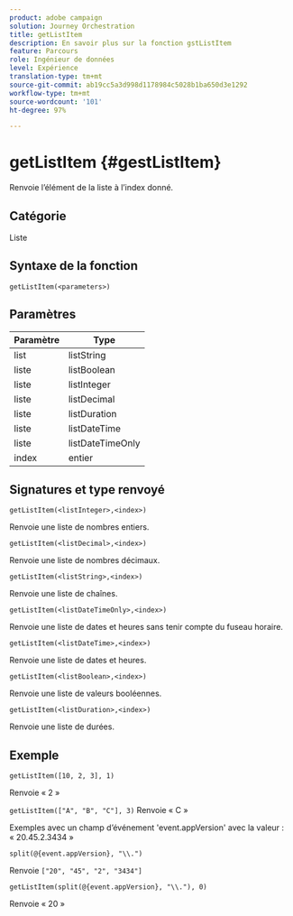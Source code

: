 ```yaml
---
product: adobe campaign
solution: Journey Orchestration
title: getListItem
description: En savoir plus sur la fonction gstListItem
feature: Parcours
role: Ingénieur de données
level: Expérience
translation-type: tm+mt
source-git-commit: ab19cc5a3d998d1178984c5028b1ba650d3e1292
workflow-type: tm+mt
source-wordcount: '101'
ht-degree: 97%

---
```



# getListItem {#gestListItem}

Renvoie l’élément de la liste à l’index donné.

## Catégorie

Liste

## Syntaxe de la fonction

`getListItem(<parameters>)`

## Paramètres

| Paramètre | Type |
|-----------|------------------|
| list | listString |
| liste | listBoolean |
| liste | listInteger |
| liste | listDecimal |
| liste | listDuration |
| liste | listDateTime |
| liste | listDateTimeOnly |
| index | entier |

## Signatures et type renvoyé

`getListItem(<listInteger>,<index>)`

Renvoie une liste de nombres entiers.

`getListItem(<listDecimal>,<index>)`

Renvoie une liste de nombres décimaux.

`getListItem(<listString>,<index>)`

Renvoie une liste de chaînes.

`getListItem(<listDateTimeOnly>,<index>)`

Renvoie une liste de dates et heures sans tenir compte du fuseau horaire.

`getListItem(<listDateTime>,<index>)`

Renvoie une liste de dates et heures.

`getListItem(<listBoolean>,<index>)`

Renvoie une liste de valeurs booléennes.

`getListItem(<listDuration>,<index>)`

Renvoie une liste de durées.

## Exemple

`getListItem([10, 2, 3], 1)`

Renvoie « 2 »

`getListItem(["A", "B", "C"], 3)`
Renvoie « C »

Exemples avec un champ d’événement &#39;event.appVersion&#39; avec la valeur : « 20.45.2.3434 »

`split(@{event.appVersion}, "\\.")`

Renvoie `["20", "45", "2", "3434"]`

`getListItem(split(@{event.appVersion}, "\\."), 0)`

Renvoie « 20 »